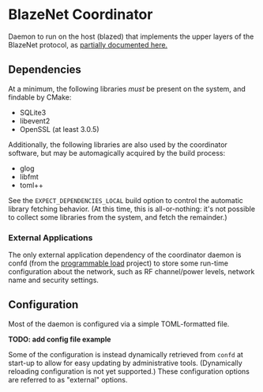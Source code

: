 # BlazeNet Coordinator
Daemon to run on the host (blazed) that implements the upper layers of the BlazeNet protocol, as [partially documented here.](https://wiki.trist.network/books/blazenet)

## Dependencies
At a minimum, the following libraries _must_ be present on the system, and findable by CMake:

- SQLite3
- libevent2
- OpenSSL (at least 3.0.5)

Additionally, the following libraries are also used by the coordinator software, but may be automagically acquired by the build process:

- glog
- libfmt
- toml++

See the `EXPECT_DEPENDENCIES_LOCAL` build option to control the automatic library fetching behavior. (At this time, this is all-or-nothing: it's not possible to collect some libraries from the system, and fetch the remainder.)

### External Applications
The only external application dependency of the coordinator daemon is confd (from the [programmable load](https://github.com/tristanseifert/meta-programmable-load) project) to store some run-time configuration about the network, such as RF channel/power levels, network name and security settings.

## Configuration
Most of the daemon is configured via a simple TOML-formatted file.

**TODO: add config file example**

Some of the configuration is instead dynamically retrieved from `confd` at start-up to allow for easy updating by administrative tools. (Dynamically reloading configuration is not yet supported.) These configuration options are referred to as "external" options.
